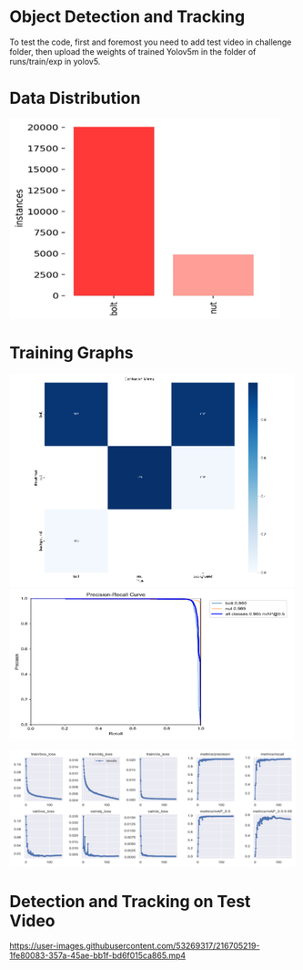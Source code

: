 # Object Detection and Tracking

To test the code, first and foremost you need to add test video in challenge folder, then upload the weights of trained Yolov5m in the folder of runs/train/exp in yolov5.

# Data Distribution

<img src="assets/class_dist.png" alt="" title="Class Distribution">

# Training Graphs

<p float="left">
  <img src="assets/classification_report.png" alt="" title="" width="500">
  <img src="assets/pr_curve.png" alt="" title="" width="500">
</p>

<img src="assets/training_curves.png" alt="" title="">

# Detection and Tracking on Test Video


https://user-images.githubusercontent.com/53269317/216705219-1fe80083-357a-45ae-bb1f-bd6f015ca865.mp4

